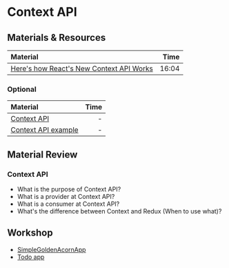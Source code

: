 # Context API

## Materials & Resources

| Material | Time |
|:-------- | ----:|
|[Here's how React's New Context API Works](https://www.youtube.com/watch?v=XLJN4JfniH4)| 16:04 |

### Optional

| Material | Time |
|:-------- | ----:|
|[Context API](https://reactjs.org/docs/context.html)| - |
|[Context API example](http://www.gistia.com/beginners-guide-redux/)| - |

## Material Review

### Context API

- What is the purpose of Context API?
- What is a provider at Context API?
- What is a consumer at Context API?
- What's the difference between Context and Redux (When to use what)?

## Workshop

- [SimpleGoldenAcornApp](../SimpleGoldenAcornApp/README.md)
- [Todo app](../todo-app/README.md)
